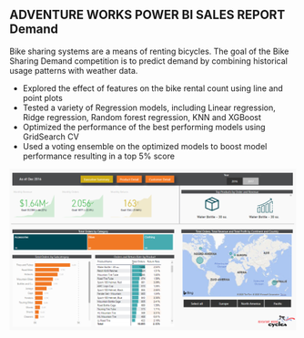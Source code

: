 ## ADVENTURE WORKS POWER BI SALES REPORT Demand

Bike sharing systems are a means of renting bicycles. The goal of the Bike Sharing Demand competition is to predict demand by combining historical usage patterns with weather data.



  - Explored the effect of features on the bike rental count using line and point plots
  - Tested a variety of Regression models, including Linear regression, Ridge regression, Random forest regression, KNN and XGBoost
  - Optimized the performance of the best performing models using GridSearch CV
  - Used a voting ensemble on the optimized models to boost model performance resulting in a top 5% score


![Screenshot](execsum.png)

